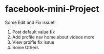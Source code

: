 # facebook-mini-Project
Some Edit and Fix issue!!

1. Post default value fix 
2. Add profile nav home about videos more 
3. View proifle fix issue
4. Some Others 
